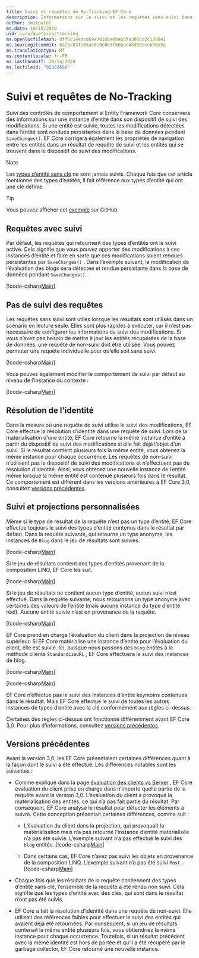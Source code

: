 ```yaml
---
title: Suivi et requêtes de No-Tracking-EF Core
description: Informations sur le suivi et les requêtes sans suivi dans Entity Framework Core
author: smitpatel
ms.date: 10/10/2019
uid: core/querying/tracking
ms.openlocfilehash: dff6c14edcd69e7d16be8bab5fa3088c2c1288e1
ms.sourcegitcommit: 0a25c03fa65ae6e0e0e3f66bac48d59eceb96a5a
ms.translationtype: MT
ms.contentlocale: fr-FR
ms.lasthandoff: 10/14/2020
ms.locfileid: "92063658"
---
```

# <a name="tracking-vs-no-tracking-queries"></a>Suivi et requêtes de No-Tracking

Suivi des contrôles de comportement si Entity Framework Core conservera des informations sur une instance d’entité dans son dispositif de suivi des modifications. Si une entité est suivie, toutes les modifications détectées dans l’entité sont rendues persistantes dans la base de données pendant `SaveChanges()`. EF Core corrigera également les propriétés de navigation entre les entités dans un résultat de requête de suivi et les entités qui se trouvent dans le dispositif de suivi des modifications.

> [!NOTE]
> Les [types d’entité sans clé](xref:core/modeling/keyless-entity-types) ne sont jamais suivis. Chaque fois que cet article mentionne des types d’entités, il fait référence aux types d’entité qui ont une clé définie.

> [!TIP]  
> Vous pouvez afficher cet [exemple](https://github.com/dotnet/EntityFramework.Docs/tree/master/samples/core/Querying/Tracking) sur GitHub.

## <a name="tracking-queries"></a>Requêtes avec suivi

Par défaut, les requêtes qui retournent des types d’entités ont le suivi activé. Cela signifie que vous pouvez apporter des modifications à ces instances d’entité et faire en sorte que ces modifications soient rendues persistantes par `SaveChanges()` . Dans l’exemple suivant, la modification de l’évaluation des blogs sera détectée et rendue persistante dans la base de données pendant `SaveChanges()`.

[!code-csharp[Main](../../../samples/core/Querying/Tracking/Program.cs#Tracking)]

## <a name="no-tracking-queries"></a>Pas de suivi des requêtes

Les requêtes sans suivi sont utiles lorsque les résultats sont utilisés dans un scénario en lecture seule. Elles sont plus rapides à exécuter, car il n’est pas nécessaire de configurer les informations de suivi des modifications. Si vous n’avez pas besoin de mettre à jour les entités récupérées de la base de données, une requête de non-suivi doit être utilisée. Vous pouvez permuter une requête individuelle pour qu’elle soit sans suivi.

[!code-csharp[Main](../../../samples/core/Querying/Tracking/Program.cs#NoTracking)]

Vous pouvez également modifier le comportement de suivi par défaut au niveau de l’instance du contexte :

[!code-csharp[Main](../../../samples/core/Querying/Tracking/Program.cs#ContextDefaultTrackingBehavior)]

## <a name="identity-resolution"></a>Résolution de l'identité

Dans la mesure où une requête de suivi utilise le suivi des modifications, EF Core effectue la résolution d’identité dans une requête de suivi. Lors de la matérialisation d’une entité, EF Core retourne la même instance d’entité à partir du dispositif de suivi des modifications si elle fait déjà l’objet d’un suivi. Si le résultat contient plusieurs fois la même entité, vous obtenez la même instance pour chaque occurrence. Les requêtes de non-suivi n’utilisent pas le dispositif de suivi des modifications et n’effectuent pas de résolution d’identité. Ainsi, vous obtenez une nouvelle instance de l’entité même lorsque la même entité est contenue plusieurs fois dans le résultat. Ce comportement est différent dans les versions antérieures à EF Core 3,0, consultez [versions précédentes](#previous-versions).

## <a name="tracking-and-custom-projections"></a>Suivi et projections personnalisées

Même si le type de résultat de la requête n’est pas un type d’entité, EF Core effectue toujours le suivi des types d’entité contenus dans le résultat par défaut. Dans la requête suivante, qui retourne un type anonyme, les instances de `Blog` dans le jeu de résultats sont suivies.

[!code-csharp[Main](../../../samples/core/Querying/Tracking/Program.cs#CustomProjection1)]

Si le jeu de résultats contient des types d’entités provenant de la composition LINQ, EF Core les suit.

[!code-csharp[Main](../../../samples/core/Querying/Tracking/Program.cs#CustomProjection2)]

Si le jeu de résultats ne contient aucun type d’entité, aucun suivi n’est effectué. Dans la requête suivante, nous retournons un type anonyme avec certaines des valeurs de l’entité (mais aucune instance du type d’entité réel). Aucune entité suivie n’est en provenance de la requête.

[!code-csharp[Main](../../../samples/core/Querying/Tracking/Program.cs#CustomProjection3)]

 EF Core prend en charge l’évaluation du client dans la projection de niveau supérieur. Si EF Core matérialise une instance d’entité pour l’évaluation du client, elle est suivie. Ici, puisque nous passons des `blog` entités à la méthode cliente `StandardizeURL` , EF Core effectuera le suivi des instances de blog.

[!code-csharp[Main](../../../samples/core/Querying/Tracking/Program.cs#ClientProjection)]

[!code-csharp[Main](../../../samples/core/Querying/Tracking/Program.cs#ClientMethod)]

EF Core n’effectue pas le suivi des instances d’entité keymoins contenues dans le résultat. Mais EF Core effectue le suivi de toutes les autres instances de types d’entité avec la clé conformément aux règles ci-dessus.

Certaines des règles ci-dessus ont fonctionné différemment avant EF Core 3,0. Pour plus d’informations, consultez [versions précédentes](#previous-versions).

## <a name="previous-versions"></a>Versions précédentes

Avant la version 3,0, les EF Core présentaient certaines différences quant à la façon dont le suivi a été effectué. Les différences notables sont les suivantes :

- Comme expliqué dans la page [évaluation des clients vs Server](xref:core/querying/client-eval) , EF Core évaluation du client prise en charge dans n’importe quelle partie de la requête avant la version 3,0. L’évaluation du client a provoqué la matérialisation des entités, ce qui n’a pas fait partie du résultat. Par conséquent, EF Core analysé le résultat pour détecter les éléments à suivre. Cette conception présentait certaines différences, comme suit :
  - L’évaluation du client dans la projection, qui provoquait la matérialisation mais n’a pas retourné l’instance d’entité matérialisée n’a pas été suivie. L’exemple suivant n’a pas effectué le suivi des `blog` entités.
    [!code-csharp[Main](../../../samples/core/Querying/Tracking/Program.cs#ClientProjection)]

  - Dans certains cas, EF Core n’avez pas suivi les objets en provenance de la composition LINQ. L’exemple suivant n’a pas été suivi `Post` .
    [!code-csharp[Main](../../../samples/core/Querying/Tracking/Program.cs#CustomProjection2)]

- Chaque fois que les résultats de la requête contiennent des types d’entité sans clé, l’ensemble de la requête a été rendu non suivi. Cela signifie que les types d’entité avec des clés, qui sont dans le résultat n’ont pas été suivis.
- EF Core a fait la résolution d’identité dans une requête de non-suivi. Elle utilisait des références faibles pour effectuer le suivi des entités qui avaient déjà été retournées. Par conséquent, si un jeu de résultats contenait la même entité plusieurs fois, vous obtiendriez la même instance pour chaque occurrence. Toutefois, si un résultat précédent avec la même identité est hors de portée et qu’il a été récupéré par le garbage collector, EF Core retourné une nouvelle instance.

